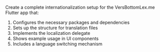Create a complete internationalization setup for the VersBottomLex.me Flutter app that:

1. Configures the necessary packages and dependencies
2. Sets up the structure for translation files
3. Implements the localization delegate
4. Shows example usage in UI components
5. Includes a language switching mechanism
